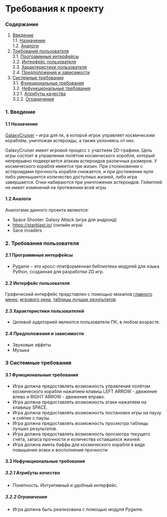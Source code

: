 # Требования к проекту
### Содержание
1. [Введение](#1) <br>
  1.1. [Назначение](#1.1) <br>
  1.2. [Аналоги](#1.2) <br>
2. [Требования пользователя](#2) <br>
  2.1. [Программные интерфейсы](#2.1) <br>
  2.2. [Интерфейс пользователя](#2.2) <br>
  2.3. [Характеристики пользователя](#2.3) <br>
  2.4. [Предположения и зависимости](#2.4) <br>
3. [Системные требования](#3.) <br>
  3.1. [Функциональные требования](#3.1) <br>
  3.2. [Нефункциональные требования](#3.2) <br>
     3.2.1. [Атрибуты качества](#3.2.1) <br>
     3.2.2. [Ограничения](#3.2.2) <br>
### 1. Введение <a name="1"></a>
#### 1.1 Назначение <a name="1.1"></a> 
[GalaxyCruiser](https://github.com/notmyfriend/GalaxyCruiser) – игра для пк, в которой игрок управляет космическим кораблём, уничтожая астероиды, а также уклоняясь от них.

GalaxyCruiser имеет игровой процесс с участием 2D-графики. Цель игры состоит в управлении полётом космического коробля, который непрерывно подвергается атакам астероидов различных размеров. У космического корабля имеется три жизин. При столкновении с астероидами прочность корабля снижается, и при достижении нуля либо уменьшается количество доступных жизней, либо игра завершается. Очки набираются при уничтожении астероидов. Геймплей не имеет изменений на протяжении всей игры
#### 1.2 Аналоги <a name="1.2"></a>
Аналогами данного проекта являются:
* Space Shooter: Galaxy Attack (игра для андроид)
* https://starblast.io/  (онлайн игра)
* Sace invaders
### 2. Требования пользователя <a name="2"></a>
#### 2.1 Программные интерфейсы <a name="2.1"></a>
* Pygame – это кросс-платформенная библиотека модулей для языка Python, созданная для разработки 2D игр.
#### 2.2 Интерфейс пользователя <a name="2.2"></a>
Графический интерфейс представлен с помощью мокапов [главного меню](https://github.com/notmyfriend/GalaxyCruiser/tree/main/documentation/mockups/menu.png), [игрового окна](https://github.com/notmyfriend/GalaxyCruiser/tree/main/documentation/mockups/game.png), [таблицы лучших результатов](https://github.com/notmyfriend/GalaxyCruiser/tree/main/documentation/mockups/high_score.png).
#### 2.3 Характеристики пользователей <a name="2.3"></a>
* Целевой аудиторией являются пользователи ПК, в любом возрасте.
#### 2.4 Предположения и зависимости <a name="2.4"></a>
* Звуковые эффеты
* Музыка
### 3 Системные требования <a name="3"></a>
#### 3.1 Функциональные требования <a name="3.1"></a>
* Игра должна предоставлять возможность управления полётом космического корабля нажатием клавиш LEFT ARROW - движение влево и RIGHT ARROW - движение вправо.
* Игра должна предоставлять возможность атаки нажатием на клавишу SPACE.
* Игра должна предоставлять возможность постановки игры на паузу и снятие с паузы.
* Игра должна предоставлять возможность просмотра таблицы лучших результатов.
* Игра должна предоставлять возможность просмотра текущего счёта, запаса прочности и количества оставшихся жизней.
* Игра должна иметь баффы для космического корабля в виде повышения атаки и восполнения прочности
#### 3.2 Нефункциональные требования <a name="3.2"></a>
##### 3.2.1 Атрибуты качества <a name="3.2.2"></a>
* Понятность. Интуитивный и удобный интерфейс.
##### 3.2.2 Ограничения <a name="3.2.3"></a>
* Игра должна быть реализована с помощью модуля Pygame.


